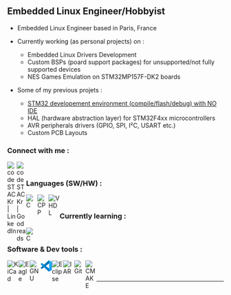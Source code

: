 ## Embedded Linux Engineer/Hobbyist

- Embedded Linux Engineer based in Paris, France

-  Currently working (as personal projects) on :
    - Embedded Linux Drivers Development
    - Custom BSPs (poard support packages) for unsupported/not fully supported devices
    - NES Games Emulation on STM32MP157F-DK2 boards

- Some of my previous projets :

    - [STM32 developement environment (compile/flash/debug) with NO IDE](https://github.com/JihedChaibi/STM32-with-no-IDE)
    - HAL (hardware abstraction layer) for STM32F4xx microcontrollers
    - AVR peripherals drivers (GPIO, SPI, I²C, USART etc.)
    - Custom PCB Layouts

### Connect with me :

[<img align="left" alt="codeSTACKr | LinkedIn" width="22px" src="https://cdn-icons-png.flaticon.com/512/174/174857.png" />][linkedin]
[<img align="left" alt="codeSTACKr | Goodreads" width="22px" src="https://cdn3.iconfinder.com/data/icons/popular-services-brands-vol-2/512/goodreads-512.png" />][goodreads]

<br/>

### Languages (SW/HW) :

<picture><source media="(prefers-color-scheme: dark)" srcset="https://img.icons8.com/color/48/000000/c-programming.png"><img align="left" alt="C" width="26px" src="https://img.icons8.com/color/48/000000/c-programming.png"></picture>
<picture><source media="(prefers-color-scheme: dark)" srcset="https://img.icons8.com/color/48/000000/c-plus-plus-logo.png"><img align="left" alt="CPP" width="26px" src="https://img.icons8.com/color/48/000000/c-plus-plus-logo.png"></picture>
<picture><source media="(prefers-color-scheme: dark)" srcset="https://play-lh.googleusercontent.com/xeuSfQHt8wEb-JdcXLtReGF-KO8_Rd2UMOL0vSB6bS9qlxdAGQ0VR4mM9wVeEb76EA"><img align="left" alt="VHDL" width="26px" src="https://play-lh.googleusercontent.com/xeuSfQHt8wEb-JdcXLtReGF-KO8_Rd2UMOL0vSB6bS9qlxdAGQ0VR4mM9wVeEb76EA"></picture>

<br/>

### Currently learning :
<picture><source media="(prefers-color-scheme: dark)" srcset="https://b.thumbs.redditmedia.com/RGBpWy1J00g1sxC71l84oSYnZpvh5DOGUhcbtKz9QcE.png"><img align="left" alt="C" width="26px" src="https://b.thumbs.redditmedia.com/RGBpWy1J00g1sxC71l84oSYnZpvh5DOGUhcbtKz9QcE.png"></picture>


<br />

### Software & Dev tools :

<picture><source media="(prefers-color-scheme: dark)" srcset="https://user-images.githubusercontent.com/352202/53980744-60746100-4111-11e9-9f8c-17ca6b50efd8.png"><img align="left" alt="KiCad" width="26px" src="https://user-images.githubusercontent.com/352202/53980744-60746100-4111-11e9-9f8c-17ca6b50efd8.png"></picture>
<picture><source media="(prefers-color-scheme: dark)" srcset="https://www.freeiconspng.com/uploads/eagle-icon-png-18.png"><img align="left" alt="Eagle" width="26px" src="https://www.freeiconspng.com/uploads/eagle-icon-png-18.png"></picture>
<picture><source media="(prefers-color-scheme: dark)" srcset="https://upload.wikimedia.org/wikipedia/en/thumb/2/22/Heckert_GNU_white.svg/1048px-Heckert_GNU_white.svg.png"><img align="left" alt="GNU" width="26px" src="https://upload.wikimedia.org/wikipedia/en/thumb/2/22/Heckert_GNU_white.svg/1048px-Heckert_GNU_white.svg.png"></picture>
<picture><source media="(prefers-color-scheme: dark)" srcset="https://raw.githubusercontent.com/github/explore/80688e429a7d4ef2fca1e82350fe8e3517d3494d/topics/visual-studio-code/visual-studio-code.png"><img align="left" alt="Visual Studio Code" width="26px" src="https://raw.githubusercontent.com/github/explore/80688e429a7d4ef2fca1e82350fe8e3517d3494d/topics/visual-studio-code/visual-studio-code.png"></picture>
<picture><source media="(prefers-color-scheme: dark)" srcset="https://cdn.freebiesupply.com/logos/large/2x/eclipse-11-logo-png-transparent.png"><img align="left" alt="Eclipse" width="26px" src="https://cdn.freebiesupply.com/logos/large/2x/eclipse-11-logo-png-transparent.png"></picture>
<picture><source media="(prefers-color-scheme: dark)" srcset="https://media.imgcdn.org/repo/2023/03/workbench-for-arm/Workbench-for-ARM.png"><img align="left" alt="IAR" width="26px" src="https://media.imgcdn.org/repo/2023/03/workbench-for-arm/Workbench-for-ARM.png"></picture>
<picture><source media="(prefers-color-scheme: dark)" srcset="https://git-scm.com/images/logos/downloads/Git-Icon-1788C.png"><img align="left" alt="Git" width="26px" src="https://git-scm.com/images/logos/downloads/Git-Icon-1788C.png"></picture>
<picture><source media="(prefers-color-scheme: dark)" srcset="https://upload.wikimedia.org/wikipedia/commons/1/13/Cmake.svg"><img  style="pointer-events: none;  cursor: default;" align="left" alt="CMAKE" width="26px" src="https://upload.wikimedia.org/wikipedia/commons/1/13/Cmake.svg"></picture>

<br />
<br />

---

[linkedin]: https://linkedin.com/in/Jihed-Chaibi
[goodreads]: https://www.goodreads.com/jihedchaibi
